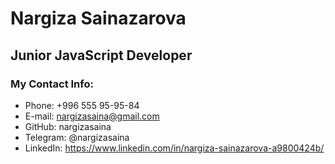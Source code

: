# Nargiza Sainazarova

## Junior JavaScript Developer

### My Contact Info:

* Phone: +996 555 95-95-84
* E-mail: nargizasaina@gmail.com
* GitHub: nargizasaina
* Telegram: @nargizasaina
* LinkedIn: https://www.linkedin.com/in/nargiza-sainazarova-a9800424b/
